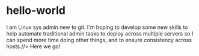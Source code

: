# hello-world
<My project to learn how this works to make life easier.>
I am Linux sys admin new to git. I'm hoping to develop some new skills to help automate traditional admin tasks to deploy across multiple servers so I can spend more time doing other things, and to ensure consistency across hosts.//>
Here we go!
